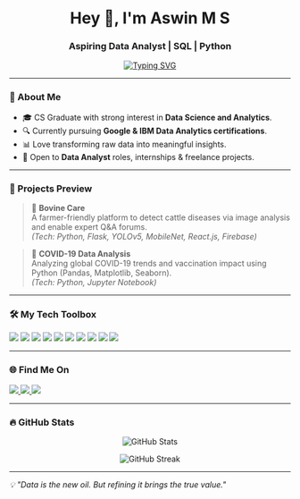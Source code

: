 <h1 align="center">Hey 👋, I'm Aswin M S</h1>
<h3 align="center">Aspiring Data Analyst | SQL | Python </h3>

<p align="center">
 <a href="https://git.io/typing-svg"><img src="https://readme-typing-svg.demolab.com?font=Fira+Code+&pause=1000&color=F7F7F7&width=435&lines=Welcome+to+my+GitHub+Profile!!" alt="Typing SVG" /></a>
</p>

---

### 🌟 About Me
- 🎓 CS Graduate with strong interest in **Data Science and Analytics**.
- 🔍 Currently pursuing **Google & IBM Data Analytics certifications**.
- 📊 Love transforming raw data into meaningful insights.
- 🚀 Open to **Data Analyst** roles, internships & freelance projects.

---

### 🚀 Projects Preview
> 🐄 **Bovine Care**  
A farmer-friendly platform to detect cattle diseases via image analysis and enable expert Q&A forums.  
*(Tech: Python, Flask, YOLOv5, MobileNet, React.js, Firebase)*

> 🦠 **COVID-19 Data Analysis**  
Analyzing global COVID-19 trends and vaccination impact using Python (Pandas, Matplotlib, Seaborn).  
*(Tech: Python, Jupyter Notebook)*

---

### 🛠️ My Tech Toolbox
<p>
  <img src="https://img.shields.io/badge/Python-3776AB?style=for-the-badge&logo=python&logoColor=white"/>
  <img src="https://img.shields.io/badge/Pandas-150458?style=for-the-badge&logo=pandas&logoColor=white"/>
  <img src="https://img.shields.io/badge/NumPy-013243?style=for-the-badge&logo=numpy&logoColor=white"/>
  <img src="https://img.shields.io/badge/SQL-4479A1?style=for-the-badge&logo=mysql&logoColor=white"/>
  <img src="https://img.shields.io/badge/Matplotlib-11557C?style=for-the-badge&logo=plotly&logoColor=white"/>
  <img src="https://img.shields.io/badge/Seaborn-00CED1?style=for-the-badge"/>
  <img src="https://img.shields.io/badge/React-61DAFB?style=for-the-badge&logo=react&logoColor=black"/>
  <img src="https://img.shields.io/badge/Flask-000000?style=for-the-badge&logo=flask&logoColor=white"/>
  <img src="https://img.shields.io/badge/Firebase-FFCA28?style=for-the-badge&logo=firebase&logoColor=black"/>
  <img src="https://img.shields.io/badge/GitHub-181717?style=for-the-badge&logo=github&logoColor=white"/>
</p>

---

### 🌐 Find Me On
<p>
  <a href="msaswin175@gmail.com">
    <img src="https://img.shields.io/badge/Gmail-D14836?style=for-the-badge&logo=gmail&logoColor=white"/>
  </a>
  <a href="www.linkedin.com/in/aswinms175">
    <img src="https://img.shields.io/badge/LinkedIn-0A66C2?style=for-the-badge&logo=linkedin&logoColor=white"/>
  </a>
  <a href="https://www.kaggle.com/aswinms666">
    <img src="https://img.shields.io/badge/Kaggle-20BEFF?style=for-the-badge&logo=kaggle&logoColor=white"/>
  </a>
</p>

---

### 🔥 GitHub Stats
<p align="center">
  <img src="https://github-readme-stats.vercel.app/api?username=Aswin-MS&show_icons=true&theme=radical" alt="GitHub Stats" />
</p>
<p align="center">
  <img src="https://github-readme-streak-stats.herokuapp.com/?user=yourgithubusername&theme=radical" alt="GitHub Streak" />
</p>

---

*💡 "Data is the new oil. But refining it brings the true value."*
